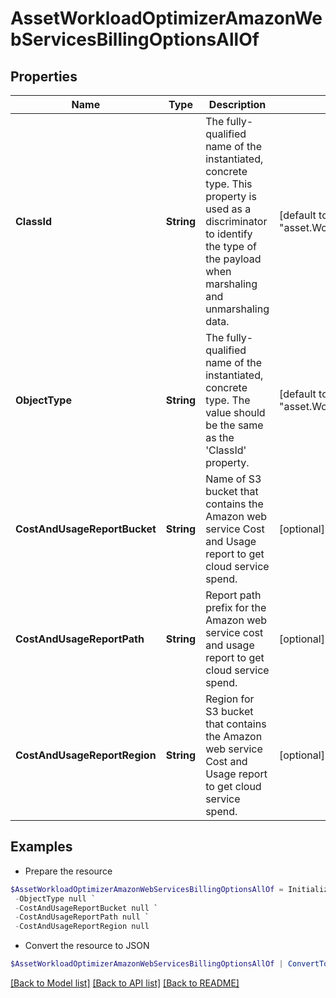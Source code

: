 # AssetWorkloadOptimizerAmazonWebServicesBillingOptionsAllOf
## Properties

Name | Type | Description | Notes
------------ | ------------- | ------------- | -------------
**ClassId** | **String** | The fully-qualified name of the instantiated, concrete type. This property is used as a discriminator to identify the type of the payload when marshaling and unmarshaling data. | [default to "asset.WorkloadOptimizerAmazonWebServicesBillingOptions"]
**ObjectType** | **String** | The fully-qualified name of the instantiated, concrete type. The value should be the same as the &#39;ClassId&#39; property. | [default to "asset.WorkloadOptimizerAmazonWebServicesBillingOptions"]
**CostAndUsageReportBucket** | **String** | Name of S3 bucket that contains the Amazon web service Cost and Usage report to get cloud service spend. | [optional] 
**CostAndUsageReportPath** | **String** | Report path prefix for the Amazon web service cost and usage report to get cloud service spend. | [optional] 
**CostAndUsageReportRegion** | **String** | Region for S3 bucket that contains the Amazon web service Cost and Usage report to get cloud service spend. | [optional] 

## Examples

- Prepare the resource
```powershell
$AssetWorkloadOptimizerAmazonWebServicesBillingOptionsAllOf = Initialize-IntersightAssetWorkloadOptimizerAmazonWebServicesBillingOptionsAllOf  -ClassId null `
 -ObjectType null `
 -CostAndUsageReportBucket null `
 -CostAndUsageReportPath null `
 -CostAndUsageReportRegion null
```

- Convert the resource to JSON
```powershell
$AssetWorkloadOptimizerAmazonWebServicesBillingOptionsAllOf | ConvertTo-JSON
```

[[Back to Model list]](../README.md#documentation-for-models) [[Back to API list]](../README.md#documentation-for-api-endpoints) [[Back to README]](../README.md)

